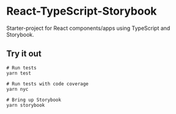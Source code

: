 # React-TypeScript-Storybook

Starter-project for React components/apps using TypeScript and Storybook.

## Try it out

    # Run tests
    yarn test

    # Run tests with code coverage
    yarn nyc

    # Bring up Storybook
    yarn storybook
